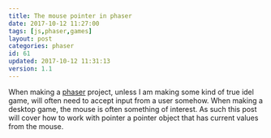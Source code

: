 ```yaml
---
title: The mouse pointer in phaser
date: 2017-10-12 11:27:00
tags: [js,phaser,games]
layout: post
categories: phaser
id: 61
updated: 2017-10-12 11:31:13
version: 1.1
---
```


When making a [phaser](http://phaser.io) project, unless I am making some kind of true idel game, will often need to accept input from a user somehow. When making a desktop game, the mouse is often something of interest. As such this post will cover how to work with pointer a pointer object that has current values from the mouse.

<!-- more -->


